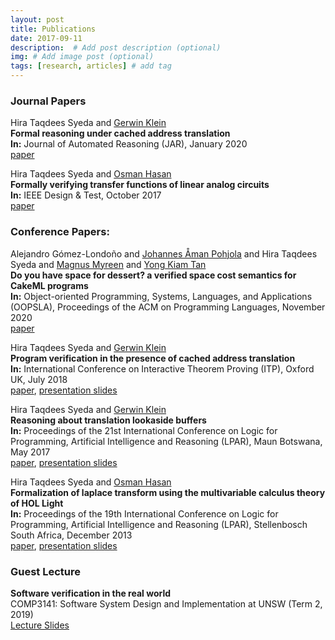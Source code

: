 ```yaml
---
layout: post
title: Publications
date: 2017-09-11
description:  # Add post description (optional)
img: # Add image post (optional)
tags: [research, articles] # add tag
---
```

<h3>Journal Papers</h3>

<p>Hira Taqdees Syeda and
  <a href="https://scholar.google.com/citations?user=XV9ZVncAAAAJ&hl=en">Gerwin Klein</a><br>
<b>Formal reasoning under cached address translation</b><br>
<b>In:</b> Journal of Automated Reasoning (JAR), January 2020<br>
<a href="https://rdcu.be/b5Yv0" target="_blank">paper</a></p>


<p>Hira Taqdees Syeda and
  <a href="https://scholar.google.com/citations?user=y6CLOd8AAAAJ&hl=en">Osman Hasan</a><br>
<b>Formally verifying transfer functions of linear analog circuits</b><br>
<b>In:</b> IEEE Design & Test, October 2017 <br>
<a href="/uploads/ieedesign17.pdf">paper</a></p>

<h3>Conference Papers:</h3>

<p>Alejandro Gómez-Londoño and 
<a href="https://scholar.google.com.au/citations?user=wzZBTOUAAAAJ&hl=en">Johannes Åman Pohjola</a> and 
Hira Taqdees Syeda and 
<a href="https://scholar.google.com/citations?user=XfqNgKwAAAAJ&hl=en">Magnus Myreen</a>  and 
<a href="https://scholar.google.com/citations?user=WzG0S8MAAAAJ&hl=en">Yong Kiam Tan</a><br>
<b>Do you have space for dessert? a verified space cost semantics for CakeML programs</b><br>
<b>In:</b> Object-oriented Programming, Systems, Languages, and Applications (OOPSLA), 
Proceedings of the ACM on Programming Languages, November 2020<br>
<a href="https://dl.acm.org/doi/10.1145/3428272" target="_blank">paper</a></p>

<p>Hira Taqdees Syeda and
  <a href="https://scholar.google.com/citations?user=XV9ZVncAAAAJ&hl=en">Gerwin Klein</a><br>
<b>Program verification in the presence of cached address translation</b><br>
<b>In:</b> International Conference on Interactive Theorem Proving (ITP), Oxford UK, July 2018<br>
<a href="/uploads/itp18.pdf">paper</a>, <a href="./itp18_slides.pdf">presentation slides</a></p>


<p>Hira Taqdees Syeda and
  <a href="https://scholar.google.com/citations?user=XV9ZVncAAAAJ&hl=en">Gerwin Klein</a><br>
<b>Reasoning about translation lookaside buffers</b><br>
<b>In:</b> Proceedings of the 21st International Conference on Logic for Programming, Artificial Intelligence and Reasoning (LPAR), 
Maun Botswana, May 2017<br>
<a href="/uploads/lpar17.pdf">paper</a>, <a href="./lpar17_slides.pdf">presentation slides</a></p>


<p>Hira Taqdees Syeda and
  <a href="https://scholar.google.com/citations?user=y6CLOd8AAAAJ&hl=en">Osman Hasan</a><br>
<b>Formalization of laplace transform using the multivariable calculus theory of HOL Light</b><br>
<b>In:</b> Proceedings of the 19th International Conference on Logic for Programming, Artificial Intelligence and Reasoning (LPAR), 
Stellenbosch South Africa, December 2013<br>
<a href="/uploads/lpar13.pdf">paper</a>, <a href="./lpar13_slides.pdf">presentation slides</a></p>


<h3>Guest Lecture</h3>
<b>Software verification in the real world</b><br>
COMP3141: Software System Design and Implementation at UNSW (Term 2, 2019)<br>
<a href="/uploads/guestlec.pdf">Lecture Slides</a>

